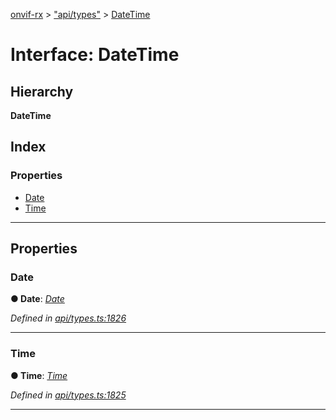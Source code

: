 [onvif-rx](../README.md) > ["api/types"](../modules/_api_types_.md) > [DateTime](../interfaces/_api_types_.datetime.md)

# Interface: DateTime

## Hierarchy

**DateTime**

## Index

### Properties

* [Date](_api_types_.datetime.md#date)
* [Time](_api_types_.datetime.md#time)

---

## Properties

<a id="date"></a>

###  Date

**● Date**: *[Date](_api_types_.date.md)*

*Defined in [api/types.ts:1826](https://github.com/patrickmichalina/onvif-rx/blob/1596479/src/api/types.ts#L1826)*

___
<a id="time"></a>

###  Time

**● Time**: *[Time](_api_types_.time.md)*

*Defined in [api/types.ts:1825](https://github.com/patrickmichalina/onvif-rx/blob/1596479/src/api/types.ts#L1825)*

___

